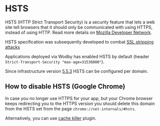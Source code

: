 # HSTS

HSTS (HTTP Strict Transport Security) is a security feature that lets a web site tell browsers that it should only be communicated with using HTTPS, instead of using HTTP. Read more details on [Mozilla Developer Network](https://developer.mozilla.org/en-US/docs/Web/Security/HTTP_strict_transport_security).

HSTS specification was subsequently developed to combat [SSL stripping attacks](https://en.wikipedia.org/wiki/SSL_stripping#SSL_stripping)

Applications deployed via Wodby has enabled HSTS by default (header `Strict-Transport-Security "max-age=31536000"`).

Since infrastructure version [5.5.3](/infrastructure/versioning.md#553) HSTS can be configured per domain.

## How to disable HSTS (Google Chrome)

In case you no longer use HTTPS for your app, but your Chrome browser keeps redirecting you to the HTTPS version you should delete this domain from the HSTS set from the page `chrome://net-internals/#hsts`. 

Alternatively, you can use [cache killer](https://chrome.google.com/webstore/detail/cache-killer/jpfbieopdmepaolggioebjmedmclkbap?hl=en) plugin.